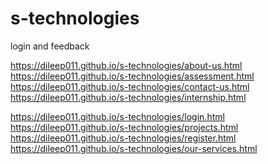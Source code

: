 # s-technologies
login and feedback 

https://dileep011.github.io/s-technologies/about-us.html
<br>
https://dileep011.github.io/s-technologies/assessment.html<br>
https://dileep011.github.io/s-technologies/contact-us.html<br>
https://dileep011.github.io/s-technologies/internship.html<br>

https://dileep011.github.io/s-technologies/login.html<br>
https://dileep011.github.io/s-technologies/projects.html<br>
https://dileep011.github.io/s-technologies/register.html<br>
https://dileep011.github.io/s-technologies/our-services.html<br>
<br>
